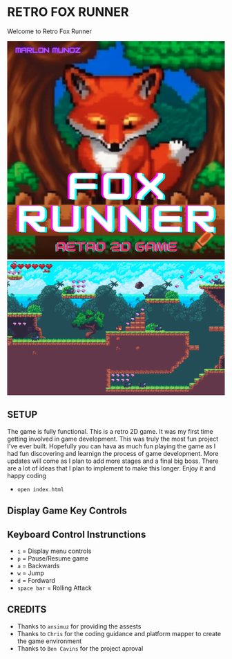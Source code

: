 # RETRO FOX RUNNER 
Welcome to Retro Fox Runner

![cover](./img_prev/fox_runner.png)
![preview](./img_prev/game_preview.png)

## SETUP
The game is fully functional. This is a retro 2D game. It was my first time getting involved in game development. This was truly the most fun project I've ever built. Hopefully you can hava as much fun playing the game as I had fun discovering and learnign the process of game development. More updates will come as I plan to add more stages and a final big boss. There are a lot of ideas that I plan to implement to make this longer. Enjoy it and happy coding
- `open index.html` 
## Display Game Key Controls


## Keyboard Control Instrunctions
- `i` = Display menu controls
- `p` = Pause/Resume game
- `a` = Backwards
- `w` = Jump
- `d` = Fordward
- `space bar` = Rolling Attack

## CREDITS
- Thanks to `ansimuz` for providing the assests
- Thanks to `Chris` for the coding guidance and platform mapper to create the game environment 
- Thanks to `Ben Cavins` for the project aproval
